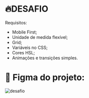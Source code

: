 # 🔥DESAFIO 

Requisitos:

- Mobile First;
- Unidade de medida flexível;
- Grid;
- Variáveis no CSS;
- Cores HSL;
- Animações e transições simples.

# :art: Figma do projeto:
![desafio](https://i.imgur.com/bXClztx.png)
